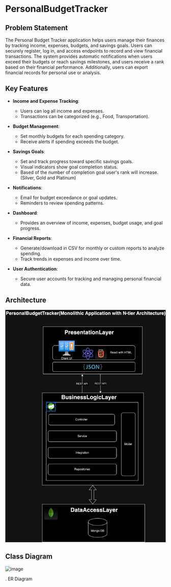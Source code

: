 # PersonalBudgetTracker
 ## Problem Statement
The Personal Budget Tracker application helps users manage their finances by tracking income, expenses, budgets, and savings goals. Users can securely register, log in, and access endpoints to record and view financial transactions. The system provides automatic notifications when users exceed their budgets or reach savings milestones, and users receive a rank based on their financial performance. Additionally, users can export financial records for personal use or analysis.
 ## Key Features
- **Income and Expense Tracking**: 
  - Users can log all income and expenses.
  - Transactions can be categorized (e.g., Food, Transportation).

- **Budget Management**:
  - Set monthly budgets for each spending category.
  - Receive alerts if spending exceeds the budget.

- **Savings Goals**:
  - Set and track progress toward specific savings goals.
  - Visual indicators show goal completion status.
  - Based of the number of completion goal user's rank will increase.(Silver, Gold and Platinum)

- **Notifications**:
  - Email for budget exceedance or goal updates.
  - Reminders to review spending patterns.

- **Dashboard**:
  - Provides an overview of income, expenses, budget usage, and goal progress.

- **Financial Reports**:
  - Generate/download in CSV for monthly or custom reports to analyze spending.
  - Track trends in expenses and income over time.

- **User Authentication**:
  - Secure user accounts for tracking and managing personal financial data.
 

## Architecture
![System Architecture Diagram](assets/SystmeArchitecture.png)



## Class Diagram
![image](https://github.com/user-attachments/assets/068991c5-3d10-4877-bae2-059edef8425d)

. ER Diagram
